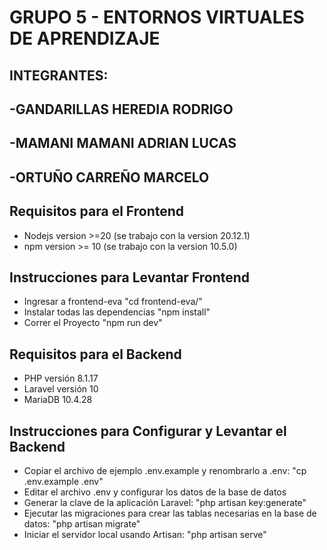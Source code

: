 # GRUPO 5 - ENTORNOS VIRTUALES DE APRENDIZAJE
## INTEGRANTES:
## -GANDARILLAS HEREDIA RODRIGO
## -MAMANI MAMANI ADRIAN LUCAS
## -ORTUÑO CARREÑO MARCELO

## Requisitos para el Frontend
* Nodejs version >=20 (se trabajo con la version 20.12.1)
* npm version >= 10 (se trabajo con la version 10.5.0)
## Instrucciones para Levantar Frontend
* Ingresar a frontend-eva "cd frontend-eva/"
* Instalar todas las dependencias "npm install"
* Correr el Proyecto "npm run dev"
## Requisitos para el Backend
* PHP versión 8.1.17
* Laravel versión 10
* MariaDB 10.4.28
## Instrucciones para Configurar y Levantar el Backend
* Copiar el archivo de ejemplo .env.example y renombrarlo a .env: "cp .env.example .env"
* Editar el archivo .env y configurar los datos de la base de datos
* Generar la clave de la aplicación Laravel: "php artisan key:generate"
* Ejecutar las migraciones para crear las tablas necesarias en la base de datos: "php artisan migrate"
* Iniciar el servidor local usando Artisan: "php artisan serve"

